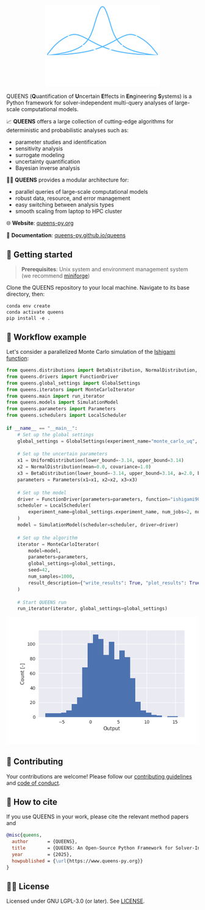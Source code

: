 
<div align="center">
<picture>
  <source media="(prefers-color-scheme: dark)" srcset="https://raw.githubusercontent.com/queens-py/queens-design/main/logo/queens_logo_night.svg">
  <source media="(prefers-color-scheme: light)" srcset="https://raw.githubusercontent.com/queens-py/queens-design/main/logo/queens_logo_day.svg">
  <img alt="QUEENS logo" src="https://raw.githubusercontent.com/queens-py/queens-design/main/logo/queens_logo_night.svg" width="300">
</picture>
</div>

QUEENS (**Q**uantification of **U**ncertain **E**ffects in **En**gineering **S**ystems) is a Python framework for solver-independent multi-query analyses of large-scale computational models.

:chart_with_upwards_trend: **QUEENS** offers a large collection of cutting-edge algorithms for deterministic and probabilistic analyses such as:
* parameter studies and identification
* sensitivity analysis
* surrogate modeling
* uncertainty quantification
* Bayesian inverse analysis

:fairy_man: **QUEENS** provides a modular architecture for:
* parallel queries of large-scale computational models
* robust data, resource, and error management
* easy switching between analysis types
* smooth scaling from laptop to HPC cluster

:globe_with_meridians: **Website**: [queens-py.org](https://www.queens-py.org)

:book: **Documentation**: [queens-py.github.io/queens](https://queens-py.github.io/queens)

## :rocket: Getting started

>**Prerequisites**: Unix system and environment management system (we recommend [miniforge](https://conda-forge.org/download/))

Clone the QUEENS repository to your local machine. Navigate to its base directory, then:
```
conda env create
conda activate queens
pip install -e .
```

## :crown: Workflow example

Let's consider a parallelized Monte Carlo simulation of the [Ishigami function](https://www.sfu.ca/~ssurjano/ishigami.html):
```python
from queens.distributions import BetaDistribution, NormalDistribution, UniformDistribution
from queens.drivers import FunctionDriver
from queens.global_settings import GlobalSettings
from queens.iterators import MonteCarloIterator
from queens.main import run_iterator
from queens.models import SimulationModel
from queens.parameters import Parameters
from queens.schedulers import LocalScheduler

if __name__ == "__main__":
    # Set up the global settings
    global_settings = GlobalSettings(experiment_name="monte_carlo_uq", output_dir=".")

    # Set up the uncertain parameters
    x1 = UniformDistribution(lower_bound=-3.14, upper_bound=3.14)
    x2 = NormalDistribution(mean=0.0, covariance=1.0)
    x3 = BetaDistribution(lower_bound=-3.14, upper_bound=3.14, a=2.0, b=5.0)
    parameters = Parameters(x1=x1, x2=x2, x3=x3)

    # Set up the model
    driver = FunctionDriver(parameters=parameters, function="ishigami90")
    scheduler = LocalScheduler(
        experiment_name=global_settings.experiment_name, num_jobs=2, num_procs=4
    )
    model = SimulationModel(scheduler=scheduler, driver=driver)

    # Set up the algorithm
    iterator = MonteCarloIterator(
        model=model,
        parameters=parameters,
        global_settings=global_settings,
        seed=42,
        num_samples=1000,
        result_description={"write_results": True, "plot_results": True},
    )

    # Start QUEENS run
    run_iterator(iterator, global_settings=global_settings)
```

<div align="center">
<img src="readme_images/monte_carlo_uq.png" alt="QUEENS logo" width="500"/>
</div>

## :busts_in_silhouette: Contributing

Your contributions are welcome! Please follow our [contributing guidelines](https://github.com/queens-py/queens/blob/main/CONTRIBUTING.md) and [code of conduct](https://github.com/queens-py/queens/blob/main/CODE_OF_CONDUCT.md).

## :page_with_curl: How to cite
If you use QUEENS in your work, please cite the relevant method papers and

```bib
@misc{queens,
  author       = {QUEENS},
  title        = {QUEENS: An Open-Source Python Framework for Solver-Independent Analyses of Large-Scale Computational Models},
  year         = {2025},
  howpublished = {\url{https://www.queens-py.org}}
}
```

## :woman_judge: License
Licensed under GNU LGPL-3.0 (or later). See [LICENSE](LICENSE).
